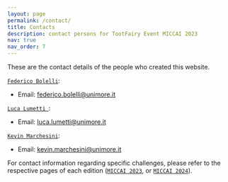 ```yaml
---
layout: page
permalink: /contact/
title: Contacts
description: contact persons for TootFairy Event MICCAI 2023
nav: true
nav_order: 7
---
```


These are the contact details of the people who created this website.

[`Federico Bolelli`](https://federicobolelli.it/):
- Email: federico.bolelli@unimore.it

[`Luca Lumetti `](https://lucalumetti.it/):
- Email: luca.lumetti@unimore.it

[`Kevin Marchesini`](https://personale.unimore.it/Rubrica/dettaglio/249277):
- Email: kevin.marchesini@unimore.it


For contact information regarding specific challenges, please refer to the respective pages of each edition ([`MICCAI 2023`](https://toothfairychallenges.github.io/miccai2023/contact/), or [`MICCAI 2024`](https://toothfairychallenges.github.io/miccai2024/contact/)).
